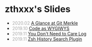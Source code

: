 <style>
  em { color: #AAA; font-style: normal }
</style>

# zthxxx's Slides

- *2020.02* [A Glance at Git Merkle](/present/git-merkle-glance)
- *2019.10* [Code as WYGIWYS](/present/code-as-wygiwys)
- *2019.11* [You Don't Need to Care Log](https://dont-care-log.zthxxx.me)
- *2019.11* [Zsh History Search Plugin](https://zsh-history-enquirer.zthxxx.me)
